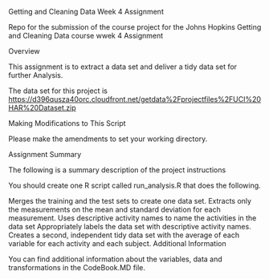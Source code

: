 Getting and Cleaning Data Week 4 Assignment

Repo for the submission of the course project for the Johns Hopkins Getting and Cleaning Data course wwek 4 Assignment

Overview

This assignment is to extract a data set and deliver a tidy data set for further Analysis.

The data set for this project is https://d396qusza40orc.cloudfront.net/getdata%2Fprojectfiles%2FUCI%20HAR%20Dataset.zip

Making Modifications to This Script

Please make the amendments to set your working directory.

Assignment Summary

The following is a summary description of the project instructions

You should create one R script called run_analysis.R that does the following.

Merges the training and the test sets to create one data set.
Extracts only the measurements on the mean and standard deviation for each measurement.
Uses descriptive activity names to name the activities in the data set
Appropriately labels the data set with descriptive activity names.
Creates a second, independent tidy data set with the average of each variable for each activity and each subject.
Additional Information

You can find additional information about the variables, data and transformations in the CodeBook.MD file.
